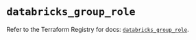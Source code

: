 # `databricks_group_role`

Refer to the Terraform Registry for docs: [`databricks_group_role`](https://registry.terraform.io/providers/databricks/databricks/1.36.3/docs/resources/group_role).
